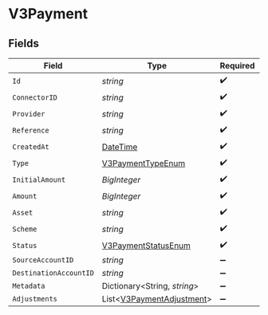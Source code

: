 # V3Payment


## Fields

| Field                                                                                 | Type                                                                                  | Required                                                                              | Description                                                                           |
| ------------------------------------------------------------------------------------- | ------------------------------------------------------------------------------------- | ------------------------------------------------------------------------------------- | ------------------------------------------------------------------------------------- |
| `Id`                                                                                  | *string*                                                                              | :heavy_check_mark:                                                                    | N/A                                                                                   |
| `ConnectorID`                                                                         | *string*                                                                              | :heavy_check_mark:                                                                    | N/A                                                                                   |
| `Provider`                                                                            | *string*                                                                              | :heavy_check_mark:                                                                    | N/A                                                                                   |
| `Reference`                                                                           | *string*                                                                              | :heavy_check_mark:                                                                    | N/A                                                                                   |
| `CreatedAt`                                                                           | [DateTime](https://learn.microsoft.com/en-us/dotnet/api/system.datetime?view=net-5.0) | :heavy_check_mark:                                                                    | N/A                                                                                   |
| `Type`                                                                                | [V3PaymentTypeEnum](../../Models/Components/V3PaymentTypeEnum.md)                     | :heavy_check_mark:                                                                    | N/A                                                                                   |
| `InitialAmount`                                                                       | *BigInteger*                                                                          | :heavy_check_mark:                                                                    | N/A                                                                                   |
| `Amount`                                                                              | *BigInteger*                                                                          | :heavy_check_mark:                                                                    | N/A                                                                                   |
| `Asset`                                                                               | *string*                                                                              | :heavy_check_mark:                                                                    | N/A                                                                                   |
| `Scheme`                                                                              | *string*                                                                              | :heavy_check_mark:                                                                    | N/A                                                                                   |
| `Status`                                                                              | [V3PaymentStatusEnum](../../Models/Components/V3PaymentStatusEnum.md)                 | :heavy_check_mark:                                                                    | N/A                                                                                   |
| `SourceAccountID`                                                                     | *string*                                                                              | :heavy_minus_sign:                                                                    | N/A                                                                                   |
| `DestinationAccountID`                                                                | *string*                                                                              | :heavy_minus_sign:                                                                    | N/A                                                                                   |
| `Metadata`                                                                            | Dictionary<String, *string*>                                                          | :heavy_minus_sign:                                                                    | N/A                                                                                   |
| `Adjustments`                                                                         | List<[V3PaymentAdjustment](../../Models/Components/V3PaymentAdjustment.md)>           | :heavy_minus_sign:                                                                    | N/A                                                                                   |